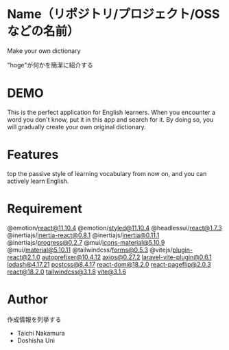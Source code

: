 
# Name（リポジトリ/プロジェクト/OSSなどの名前）

Make your own dictionary

"hoge"が何かを簡潔に紹介する

# DEMO

This is the perfect application for English learners. When you encounter a word you don't know, put it in this app and search for it. By doing so, you will gradually create your own original dictionary.

# Features

top the passive style of learning vocabulary from now on, and you can actively learn English.

# Requirement

@emotion/react@11.10.4
@emotion/styled@11.10.4
@headlessui/react@1.7.3
@inertiajs/inertia-react@0.8.1
@inertiajs/inertia@0.11.1
@inertiajs/progress@0.2.7
@mui/icons-material@5.10.9
@mui/material@5.10.11
@tailwindcss/forms@0.5.3
@vitejs/plugin-react@2.1.0
autoprefixer@10.4.12
axios@0.27.2
laravel-vite-plugin@0.6.1
lodash@4.17.21
postcss@8.4.17
react-dom@18.2.0
react-pageflip@2.0.3
 react@18.2.0
 tailwindcss@3.1.8
 vite@3.1.6



# Author

作成情報を列挙する

* Taichi Nakamura
* Doshisha Uni

